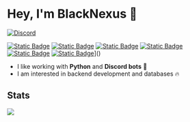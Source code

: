 # Hey, I'm BlackNexus 👋
[![Discord](https://img.shields.io/discord/1050422715586183250?style=for-the-badge&logo=discord&logoColor=white&label=Discord&labelColor=black&color=blue)](https://dc.gg/butterfly)

[![Static Badge](https://img.shields.io/badge/discord-%235865F2?style=for-the-badge&logo=discord&logoColor=white)](https://discord.com/users/937662890406727680)
[![Static Badge](https://img.shields.io/badge/Pycord-%2328e091?style=for-the-badge&logo=Github)](https://docs.pycord.dev/en/stable/)
[![Static Badge](https://img.shields.io/badge/EZCORD-%2313ad4c?style=for-the-badge&logo=github&logoColor=white)](https://ezcord.readthedocs.io/en/latest/)
[![Static Badge](https://img.shields.io/badge/discord.py-%230363ff?style=for-the-badge&logo=Github)](https://discordpy.readthedocs.io/en/stable/)
[![Static Badge](https://img.shields.io/badge/Discord.js-%232c28e0?style=for-the-badge&logo=Github)](https://discord.js.org/)
[![Static Badge](https://img.shields.io/badge/Butterfly%20Bot-%236813ad?style=for-the-badge&logo=codeigniter&logoColor=white)](https://butterfly.net)]()

- I like working with **Python** and **Discord bots** 👾
- I am interested in backend development and databases 🔥

## Stats
[![](https://github-readme-stats.vercel.app/api?username=Gangsmitglied&show_icons=true&theme=dracula)](https://github.com/Gangsmitglied)
